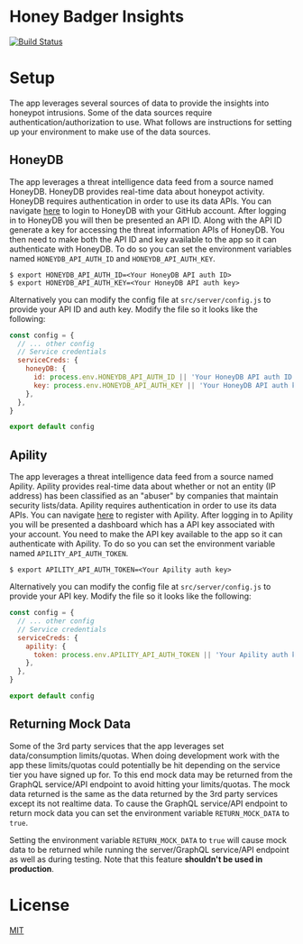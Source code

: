 # Honey Badger Insights

[![Build Status](https://travis-ci.org/Giners/honey-badger-insights.svg?branch=master)](https://travis-ci.org/Giners/honey-badger-insights)

# Setup

The app leverages several sources of data to provide the insights into honeypot intrusions. Some of the data sources require authentication/authorization to use. What follows are instructions for setting up your environment to make use of the data sources.

## HoneyDB

The app leverages a threat intelligence data feed from a source named HoneyDB. HoneyDB provides real-time data about honeypot activity. HoneyDB requires authentication in order to use its data APIs. You can navigate [here](https://riskdiscovery.com/honeydb/#login) to login to HoneyDB with your GitHub account. After logging in to HoneyDB you will then be presented an API ID. Along with the API ID generate a key for accessing the threat information APIs of HoneyDB. You then need to make both the API ID and key available to the app so it can authenticate with HoneyDB. To do so you can set the environment variables named `HONEYDB_API_AUTH_ID` and `HONEYDB_API_AUTH_KEY`.

```shell
$ export HONEYDB_API_AUTH_ID=<Your HoneyDB API auth ID>
$ export HONEYDB_API_AUTH_KEY=<Your HoneyDB API auth key>
```

Alternatively you can modify the config file at `src/server/config.js` to provide your API ID and auth key. Modify the file so it looks like the following:

```javascript
const config = {
  // ... other config
  // Service credentials
  serviceCreds: {
    honeyDB: {
      id: process.env.HONEYDB_API_AUTH_ID || 'Your HoneyDB API auth ID',
      key: process.env.HONEYDB_API_AUTH_KEY || 'Your HoneyDB API auth key',
    },
  },
}

export default config
```

## Apility

The app leverages a threat intelligence data feed from a source named Apility. Apility provides real-time data about whether or not an entity (IP address) has been classified as an "abuser" by companies that maintain security lists/data. Apility requires authentication in order to use its data APIs. You can navigate [here](https://dashboard.apility.io/#/register) to register with Apility. After logging in to Apility you will be presented a dashboard which has a API key associated with your account. You need to make the API key available to the app so it can authenticate with Apility. To do so you can set the environment variable named `APILITY_API_AUTH_TOKEN`.

```shell
$ export APILITY_API_AUTH_TOKEN=<Your Apility auth key>
```

Alternatively you can modify the config file at `src/server/config.js` to provide your API key. Modify the file so it looks like the following:

```javascript
const config = {
  // ... other config
  // Service credentials
  serviceCreds: {
    apility: {
      token: process.env.APILITY_API_AUTH_TOKEN || 'Your Apility auth key',
    },
  },
}

export default config
```

## Returning Mock Data

Some of the 3rd party services that the app leverages set data/consumption limits/quotas. When doing development work with the app these limits/quotas could potentially be hit depending on the service tier you have signed up for. To this end mock data may be returned from the GraphQL service/API endpoint to avoid hitting your limits/quotas. The mock data returned is the same as the data returned by the 3rd party services except its not realtime data. To cause the GraphQL service/API endpoint to return mock data you can set the environment variable `RETURN_MOCK_DATA` to `true`.

Setting the environment variable `RETURN_MOCK_DATA` to `true` will cause mock data to be returned while running the server/GraphQL service/API endpoint as well as during testing. Note that this feature **shouldn't be used in production**.

# License

[MIT](https://gine.mit-license.org/)
